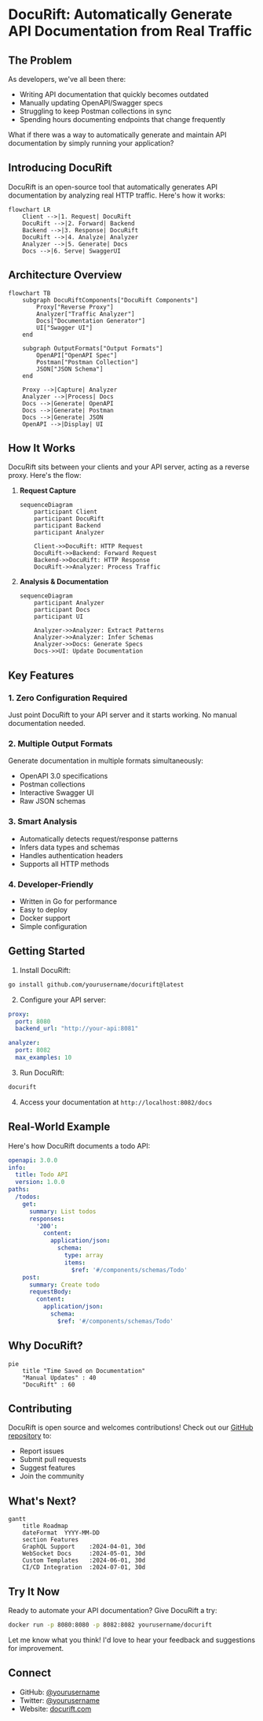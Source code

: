 # DocuRift: Automatically Generate API Documentation from Real Traffic

## The Problem

As developers, we've all been there:
- Writing API documentation that quickly becomes outdated
- Manually updating OpenAPI/Swagger specs
- Struggling to keep Postman collections in sync
- Spending hours documenting endpoints that change frequently

What if there was a way to automatically generate and maintain API documentation by simply running your application?

## Introducing DocuRift

DocuRift is an open-source tool that automatically generates API documentation by analyzing real HTTP traffic. Here's how it works:

```mermaid
flowchart LR
    Client -->|1. Request| DocuRift
    DocuRift -->|2. Forward| Backend
    Backend -->|3. Response| DocuRift
    DocuRift -->|4. Analyze| Analyzer
    Analyzer -->|5. Generate| Docs
    Docs -->|6. Serve| SwaggerUI
```

## Architecture Overview

```mermaid
flowchart TB
    subgraph DocuRiftComponents["DocuRift Components"]
        Proxy["Reverse Proxy"]
        Analyzer["Traffic Analyzer"]
        Docs["Documentation Generator"]
        UI["Swagger UI"]
    end
    
    subgraph OutputFormats["Output Formats"]
        OpenAPI["OpenAPI Spec"]
        Postman["Postman Collection"]
        JSON["JSON Schema"]
    end
    
    Proxy -->|Capture| Analyzer
    Analyzer -->|Process| Docs
    Docs -->|Generate| OpenAPI
    Docs -->|Generate| Postman
    Docs -->|Generate| JSON
    OpenAPI -->|Display| UI
```

## How It Works

DocuRift sits between your clients and your API server, acting as a reverse proxy. Here's the flow:

1. **Request Capture**
   ```mermaid
   sequenceDiagram
       participant Client
       participant DocuRift
       participant Backend
       participant Analyzer
       
       Client->>DocuRift: HTTP Request
       DocuRift->>Backend: Forward Request
       Backend->>DocuRift: HTTP Response
       DocuRift->>Analyzer: Process Traffic
   ```

2. **Analysis & Documentation**
   ```mermaid
   sequenceDiagram
       participant Analyzer
       participant Docs
       participant UI
       
       Analyzer->>Analyzer: Extract Patterns
       Analyzer->>Analyzer: Infer Schemas
       Analyzer->>Docs: Generate Specs
       Docs->>UI: Update Documentation
   ```

## Key Features

### 1. Zero Configuration Required
Just point DocuRift to your API server and it starts working. No manual documentation needed.

### 2. Multiple Output Formats
Generate documentation in multiple formats simultaneously:
- OpenAPI 3.0 specifications
- Postman collections
- Interactive Swagger UI
- Raw JSON schemas

### 3. Smart Analysis
- Automatically detects request/response patterns
- Infers data types and schemas
- Handles authentication headers
- Supports all HTTP methods

### 4. Developer-Friendly
- Written in Go for performance
- Easy to deploy
- Docker support
- Simple configuration

## Getting Started

1. Install DocuRift:
```bash
go install github.com/yourusername/docurift@latest
```

2. Configure your API server:
```yaml
proxy:
  port: 8080
  backend_url: "http://your-api:8081"

analyzer:
  port: 8082
  max_examples: 10
```

3. Run DocuRift:
```bash
docurift
```

4. Access your documentation at `http://localhost:8082/docs`

## Real-World Example

Here's how DocuRift documents a todo API:

```yaml
openapi: 3.0.0
info:
  title: Todo API
  version: 1.0.0
paths:
  /todos:
    get:
      summary: List todos
      responses:
        '200':
          content:
            application/json:
              schema:
                type: array
                items:
                  $ref: '#/components/schemas/Todo'
    post:
      summary: Create todo
      requestBody:
        content:
          application/json:
            schema:
              $ref: '#/components/schemas/Todo'
```

## Why DocuRift?

```mermaid
pie
    title "Time Saved on Documentation"
    "Manual Updates" : 40
    "DocuRift" : 60
```

## Contributing

DocuRift is open source and welcomes contributions! Check out our [GitHub repository](https://github.com/yourusername/docurift) to:
- Report issues
- Submit pull requests
- Suggest features
- Join the community

## What's Next?

```mermaid
gantt
    title Roadmap
    dateFormat  YYYY-MM-DD
    section Features
    GraphQL Support    :2024-04-01, 30d
    WebSocket Docs     :2024-05-01, 30d
    Custom Templates   :2024-06-01, 30d
    CI/CD Integration  :2024-07-01, 30d
```

## Try It Now

Ready to automate your API documentation? Give DocuRift a try:

```bash
docker run -p 8080:8080 -p 8082:8082 yourusername/docurift
```

Let me know what you think! I'd love to hear your feedback and suggestions for improvement.

## Connect

- GitHub: [@yourusername](https://github.com/yourusername)
- Twitter: [@yourusername](https://twitter.com/yourusername)
- Website: [docurift.com](https://docurift.com) 